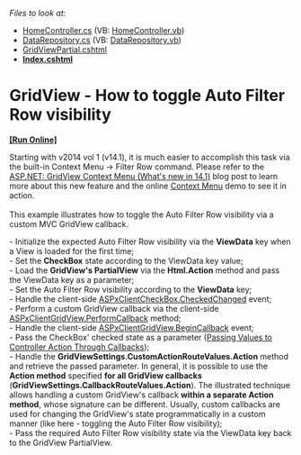 <!-- default file list -->
*Files to look at*:

* [HomeController.cs](./CS/E4882/Controllers/HomeController.cs) (VB: [HomeController.vb](./VB/E4882/Controllers/HomeController.vb))
* [DataRepository.cs](./CS/E4882/Models/DataRepository.cs) (VB: [DataRepository.vb](./VB/E4882/Models/DataRepository.vb))
* [GridViewPartial.cshtml](./CS/E4882/Views/Home/GridViewPartial.cshtml)
* **[Index.cshtml](./CS/E4882/Views/Home/Index.cshtml)**
<!-- default file list end -->
# GridView - How to toggle Auto Filter Row visibility
<!-- run online -->
**[[Run Online]](https://codecentral.devexpress.com/e4882)**
<!-- run online end -->


<p>Starting with v2014 vol 1 (v14.1), it is much easier to accomplish this task via the built-in Context Menu -> Filter Row command. Please refer to the <a href="https://community.devexpress.com/blogs/aspnet/archive/2014/05/12/asp-net-gridview-context-menu-what-39-s-new-in-14-1.aspx">ASP.NET: GridView Context Menu (What's new in 14.1)</a> blog post to learn more about this new feature and the online <a href="http://demos.devexpress.com/aspxgridviewdemos/Columns/ContextMenu.aspx">Context Menu</a> demo to see it in action.<br /><br />This example illustrates how to toggle the Auto Filter Row visibility via a custom MVC GridView callback.</p>
<p>- Initialize the expected Auto Filter Row visibility via the <strong>ViewData</strong> key when a View is loaded for the first time;<br /> - Set the <strong>CheckBox</strong> state according to the ViewData key value;<br /> - Load the <strong>GridView's PartialView</strong> via the <strong>Html.Action</strong> method and pass the ViewData key as a parameter;<br /> - Set the Auto Filter Row visibility according to the <strong>ViewData</strong> key;<br /> - Handle the client-side <a href="http://documentation.devexpress.com/#AspNet/DevExpressWebASPxEditorsScriptsASPxClientCheckBox_CheckedChangedtopic"><u>ASPxClientCheckBox.CheckedChanged</u></a> event;<br /> - Perform a custom GridView callback via the client-side <a href="http://documentation.devexpress.com/#AspNet/DevExpressWebASPxGridViewScriptsASPxClientGridView_PerformCallbacktopic"><u>ASPxClientGridView.PerformCallback</u></a> method;<br /> - Handle the client-side <a href="http://documentation.devexpress.com/#AspNet/DevExpressWebASPxGridViewScriptsASPxClientGridView_BeginCallbacktopic"><u>ASPxClientGridView.BeginCallback</u></a> event;<br /> - Pass the CheckBox' checked state as a parameter (<a href="http://documentation.devexpress.com/#AspNet/CustomDocument9941"><u>Passing Values to Controller Action Through Callbacks</u></a>);<br /> - Handle the <strong>GridViewSettings.CustomActionRouteValues.Action</strong> method and retrieve the passed parameter. In general, it is possible to use the <strong>Action method</strong> specified <strong>for all GridView callbacks</strong> (<strong>GridViewSettings.CallbackRouteValues.Action</strong>). The illustrated technique allows handling a custom GridView's callback <strong>within a separate Action method</strong>, whose signature can be different. Usually, custom callbacks are used for changing the GridView's state programmatically in a custom manner (like here - toggling the Auto Filter Row visibility);<br /> - Pass the required Auto Filter Row visibility state via the ViewData key back to the GridView PartialView.</p>

<br/>


